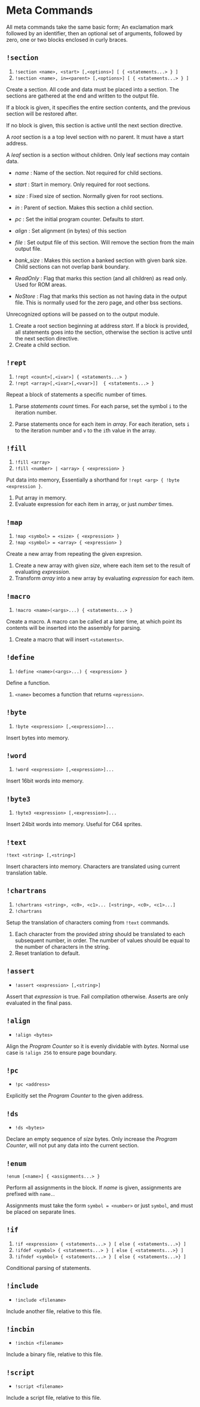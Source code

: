 
# Meta Commands

All meta commands take the same basic form; An exclamation mark followed by an identifier, then an optional set of arguments, followed by zero, one or two
blocks enclosed in curly braces.


## `!section`

1. `!section <name>, <start> [,<options>] [ { <statements...> } ]`
2. `!section <name>, in=<parent> [,<options>] [ { <statements...> } ]`

Create a section. All code and data must be placed into a section.
The sections are gathered at the end and written to the output file.

If a block is given, it specifies the entire section contents, and the previous section will be restored after.

If no block is given, this section is active until the next section directive.

A _root_ section is a a top level section with no parent. It must have a start address.

A _leaf_ section is a section without children.
Only leaf sections may contain data.

* _name_ : Name of the section. Not required for child sections.
* _start_ : Start in memory. Only required for root sections.
* _size_ : Fixed size of section. Normally given for root sections.
* _in_ : Parent of section. Makes this section a child section.
* _pc_ : Set the initial program counter. Defaults to _start_.

* _align_ : Set alignment (in bytes) of this section
* _file_ : Set output file of this section. Will remove the section from the main output file.
* _bank_size_ : Makes this section a banked section with given bank size.
  Child sections can not overlap bank boundary.

* _ReadOnly_ : Flag that marks this section (and all children) as read only. Used for ROM areas.

* _NoStore_ : Flag that marks this section as not
having data in the output file. This is normally used for the zero page, and other bss sections.

Unrecognized options will be passed on to the output module.

1. Create a root section beginning at address _start_. If a block is provided, all statements goes into the section, otherwise the section is active until the next section directive.
2. Create a child section.

## `!rept`

1. `!rept <count>[,<ivar>] { <statements...> }`
2. `!rept <array>[,<ivar>[,<vvar>]]  { <statements...> }`

Repeat a block of statements a specific number of times.

1. Parse _statements_ _count_ times. For each parse, set the symbol `i` to the iteration number.

2. Parse statements once for each item in _array_. For each iteration, sets `i` to the iteration number and `v` to the `i`th  value in the array.

## `!fill`

1. `!fill <array>`
1. `!fill <number> | <array> { <expression> }`

Put data into memory, Essentially a shorthand for
`!rept <arg> { !byte <expression }`.

1. Put array in memory.
2. Evaluate expression for each item in array, or just _number_ times.

## `!map`

1. `!map <symbol> = <size> { <expression> }`
2. `!map <symbol> = <array> { <expression> }`

Create a new array from repeating the given expresion.

1. Create a new array with given _size_, where each item set to the result of evaluating _expression_.
2. Transform _array_ into a new array by evaluating _expression_ for each item.

## `!macro`

1. `!macro <name>(<args>...) { <statements...> }` 

Create a macro. A macro can be called at a later time, at which point its contents will be inserted into the assembly for parsing.

1. Create a macro that will insert `<statements>`.

##  `!define`

1. `!define <name>(<args>...) { <expression> }` 

Define a function.

1. `<name>` becomes a function that returns `<epression>`.

## `!byte`

1. `!byte <expression> [,<expression>]...`

Insert bytes into memory.

## `!word`

1. `!word <expression> [,<expression>]...`

Insert 16bit words into memory.

## `!byte3`

1. `!byte3 <expression> [,<expression>]...`

Insert 24bit words into memory. Useful for C64 sprites.

## `!text`

`!text <string> [,<string>]`

Insert characters into memory. Characters are translated using
current translation table.

## `!chartrans`

1. `!chartrans <string>, <c0>, <c1>... [<string>, <c0>, <c1>...]`
2. `!chartrans`

Setup the translation of characters coming from `!text` commands.

1. Each character from the provided _string_ should be translated to each
   subsequent number, in order. The number of values should be equal to the
   number of characters in the string.
2. Reset tranlation to default.

## `!assert`

* `!assert <expression> [,<string>]`

Assert that _expression_ is true. Fail compilation otherwise.
Asserts are only evaluated in the final pass.

## `!align`

* `!align <bytes>`

Align the _Program Counter_ so it is evenly dividable with _bytes_.
Normal use case is `!align 256` to ensure page boundary.

##  `!pc`

* `!pc <address>`

Explicitly set the _Program Counter_ to the given address.

## `!ds`

* `!ds <bytes>`

Declare an empty sequence of _size_ bytes. Only increase the _Program Counter_, will not put any data into the current section.


## `!enum`

`!enum [<name>] { <assignments...> }`

Perform all assignments in the block. If _name_ is given,
assignments are prefixed with `name.`.

Assignments must take the form `symbol = <number>` or just `symbol`, and must be placed on separate lines.

## `!if`

1. `!if <expression> { <statements...> } [ else { <statements...>} ]`
1. `!ifdef <symbol> { <statements...> } [ else { <statements...>} ]`
1. `!ifndef <symbol> { <statements...> } [ else { <statements...>} ]`

Conditional parsing of statements.

## `!include`

* `!include <filename>`

Include another file, relative to this file.

## `!incbin`

* `!incbin <filename>`

Include a binary file, relative to this file.

## `!script`

* `!script <filename>`

Include a script file, relative to this file.
